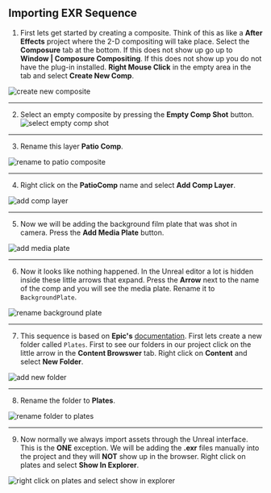 ## Importing EXR Sequence 

1.  First lets get started by creating a composite.  Think of this as like a **After Effects** project where the 2-D compositing will take place. Select the **Composure** tab at the bottom.  If this does not show up go up to **Window | Composure Compositing**.  If this does not show up you do not have the plug-in installed. **Right Mouse Click** in the empty area in the tab and select **Create New Comp**.

![create new composite](../images/newComp.jpg)

***

2.  Select an empty composite by pressing the **Empty Comp Shot** button.
![select empty comp shot](../images/emptyCompShot.jpg)

***

3. Rename this layer **Patio Comp**.

![rename to patio composite](../images/renamePatioComp.jpg)

***

4.  Right click on the **PatioComp** name and select **Add Comp Layer**.

![add comp layer](../images/addCompLayer.jpg)

***

5. Now we will be adding the background film plate that was shot in camera.  Press the **Add Media Plate** button.

![add media plate](../images/addMediaPlateLayer.jpg)

***

6. Now it looks like nothing happened.  In the Unreal editor a lot is hidden inside these little arrows that expand.  Press the **Arrow** next to the name of the comp and you will see the media plate.  Rename it to `BackgroundPlate`.

![rename background plate](../images/renameBackgroundPlate.jpg)

***

7.  This sequence is based on **Epic's** [documentation](https://docs.unrealengine.com/en-US/WorkingWithMedia/MediaFramework/HowTo/ImgMediaSource/index.html).  First lets create a new folder called `Plates`. First to see our folders in our project click on the little arrow in the **Content Browswer** tab.  Right click on **Content** and select **New Folder**.

![add new folder](../images/addPlateFolder.jpg)

***

8. Rename the folder to **Plates**.

![rename folder to plates](../images/renameToPlates.jpg)

***

9.  Now normally we always import assets through the Unreal interface.  This is the **ONE** exception.  We will be adding the **.exr** files manually into the project and they will **NOT** show up in the browser. Right click on plates and select **Show In Explorer**.

![right click on plates and select show in explorer](../images/showPlatesInExplorer.jpg)

